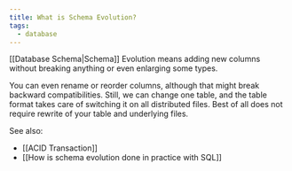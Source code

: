 ```yaml
---
title: What is Schema Evolution?
tags:
  - database
---
```

[[Database Schema|Schema]] Evolution means adding new columns without breaking anything or even enlarging some types. 

You can even rename or reorder columns, although that might break backward compatibilities. Still, we can change one table, and the table format takes care of switching it on all distributed files. Best of all does not require rewrite of your table and underlying files.

See also:
- [[ACID Transaction]]
- [[How is schema evolution done in practice with SQL]]

